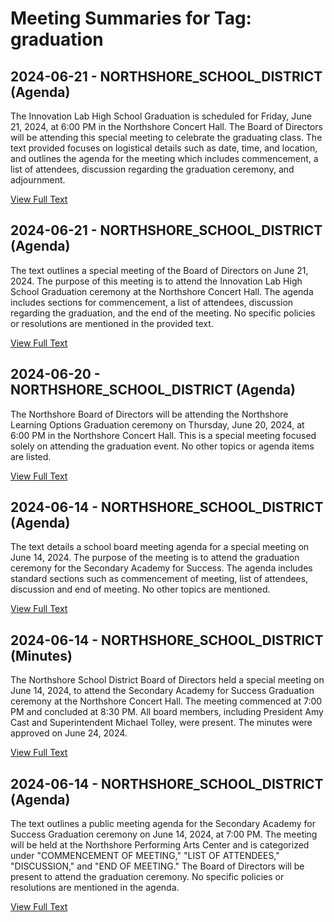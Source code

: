 # Meeting Summaries for Tag: graduation

## 2024-06-21 - NORTHSHORE_SCHOOL_DISTRICT (Agenda)

The Innovation Lab High School Graduation is scheduled for Friday, June 21, 2024, at 6:00 PM in the Northshore Concert Hall. The Board of Directors will be attending this special meeting to celebrate the graduating class.  The text provided focuses on logistical details such as date, time, and location, and outlines the agenda for the meeting which includes commencement, a list of attendees, discussion regarding the graduation ceremony, and adjournment.

[View Full Text](https://raw.githubusercontent.com/CivicLens/WashingtonStateSchoolBoardExplorer/refs/heads/main/data/countries/usa/states/wa/counties/king/school_boards/northshore_school_district/2024/2024-06-21-agenda.txt)

## 2024-06-21 - NORTHSHORE_SCHOOL_DISTRICT (Agenda)

The text outlines a special meeting of the Board of Directors on June 21, 2024. The purpose of this meeting is to attend the Innovation Lab High School Graduation ceremony at the Northshore Concert Hall. The agenda includes sections for commencement, a list of attendees, discussion regarding the graduation, and the end of the meeting. No specific policies or resolutions are mentioned in the provided text.

[View Full Text](https://raw.githubusercontent.com/CivicLens/WashingtonStateSchoolBoardExplorer/refs/heads/main/data/countries/usa/states/wa/counties/snohomish/school_boards/northshore_school_district/2024/2024-06-21-agenda.txt)

## 2024-06-20 - NORTHSHORE_SCHOOL_DISTRICT (Agenda)

The Northshore Board of Directors will be attending the Northshore Learning Options Graduation ceremony on Thursday, June 20, 2024, at 6:00 PM in the Northshore Concert Hall. This is a special meeting focused solely on attending the graduation event.  No other topics or agenda items are listed.

[View Full Text](https://raw.githubusercontent.com/CivicLens/WashingtonStateSchoolBoardExplorer/refs/heads/main/data/countries/usa/states/wa/counties/snohomish/school_boards/northshore_school_district/2024/2024-06-20-agenda.txt)

## 2024-06-14 - NORTHSHORE_SCHOOL_DISTRICT (Agenda)

The text details a school board meeting agenda for a special meeting on June 14, 2024. The purpose of the meeting is to attend the graduation ceremony for the Secondary Academy for Success.  The agenda includes standard sections such as commencement of meeting, list of attendees, discussion and end of meeting.  No other topics are mentioned.

[View Full Text](https://raw.githubusercontent.com/CivicLens/WashingtonStateSchoolBoardExplorer/refs/heads/main/data/countries/usa/states/wa/counties/king/school_boards/northshore_school_district/2024/2024-06-14-agenda.txt)

## 2024-06-14 - NORTHSHORE_SCHOOL_DISTRICT (Minutes)

The Northshore School District Board of Directors held a special meeting on June 14, 2024, to attend the Secondary Academy for Success Graduation ceremony at the Northshore Concert Hall. The meeting commenced at 7:00 PM and concluded at 8:30 PM.  All board members, including President Amy Cast and Superintendent Michael Tolley, were present.  The minutes were approved on June 24, 2024.

[View Full Text](https://raw.githubusercontent.com/CivicLens/WashingtonStateSchoolBoardExplorer/refs/heads/main/data/countries/usa/states/wa/counties/king/school_boards/northshore_school_district/2024/2024-06-14-minutes.txt)

## 2024-06-14 - NORTHSHORE_SCHOOL_DISTRICT (Agenda)

The text outlines a public meeting agenda for the Secondary Academy for Success Graduation ceremony on June 14, 2024, at 7:00 PM.  The meeting will be held at the Northshore Performing Arts Center and is categorized under "COMMENCEMENT OF MEETING," "LIST OF ATTENDEES," "DISCUSSION," and "END OF MEETING." The Board of Directors will be present to attend the graduation ceremony. No specific policies or resolutions are mentioned in the agenda.

[View Full Text](https://raw.githubusercontent.com/CivicLens/WashingtonStateSchoolBoardExplorer/refs/heads/main/data/countries/usa/states/wa/counties/snohomish/school_boards/northshore_school_district/2024/2024-06-14-agenda.txt)

